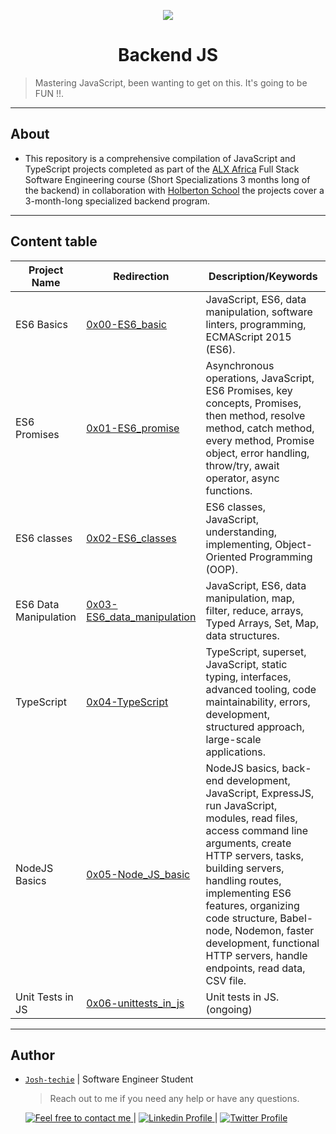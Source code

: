 <p align="center">
<img src ="https://assets.imaginablefutures.com/media/images/ALX_Logo.max-200x150.png">
</p>

<h1 align="center">
	Backend JS
</h1>

> Mastering JavaScript, been wanting to get on this. It's going to be FUN !!.

---

<h2> About </h2>

- This repository is a comprehensive compilation of JavaScript and TypeScript projects completed as part of the [ALX Africa](https://www.alxafrica.com/) Full Stack Software Engineering course (Short Specializations 3 months long of the backend) in collaboration with [Holberton School](https://www.holbertonschool.com/) the projects cover a 3-month-long specialized backend program.

---

<h2> Content table </h2>

| Project Name          | Redirection                                                | Description/Keywords                                                                                                                                                                                                                                                                                                                                          |
| --------------------- | ---------------------------------------------------------- | ------------------------------------------------------------------------------------------------------------------------------------------------------------------------------------------------------------------------------------------------------------------------------------------------------------------------------------------------------------- |
| ES6 Basics            | [0x00-ES6_basic](./0x00-ES6_basic)                         | JavaScript, ES6, data manipulation, software linters, programming, ECMAScript 2015 (ES6).                                                                                                                                                                                                                                                                     |
| ES6 Promises          | [0x01-ES6_promise](./0x01-ES6_promise)                     | Asynchronous operations, JavaScript, ES6 Promises, key concepts, Promises, then method, resolve method, catch method, every method, Promise object, error handling, throw/try, await operator, async functions.                                                                                                                                               |
| ES6 classes           | [0x02-ES6_classes](./0x02-ES6_classes)                     | ES6 classes, JavaScript, understanding, implementing, Object-Oriented Programming (OOP).                                                                                                                                                                                                                                                                      |
| ES6 Data Manipulation | [0x03-ES6_data_manipulation](./0x03-ES6_data_manipulation) | JavaScript, ES6, data manipulation, map, filter, reduce, arrays, Typed Arrays, Set, Map, data structures.                                                                                                                                                                                                                                                     |
| TypeScript            | [0x04-TypeScript](./0x04-TypeScript)                       | TypeScript, superset, JavaScript, static typing, interfaces, advanced tooling, code maintainability, errors, development, structured approach, large-scale applications.                                                                                                                                                                                      |
| NodeJS Basics         | [0x05-Node_JS_basic](./0x05-Node_JS_basic)                 | NodeJS basics, back-end development, JavaScript, ExpressJS, run JavaScript, modules, read files, access command line arguments, create HTTP servers, tasks, building servers, handling routes, implementing ES6 features, organizing code structure, Babel-node, Nodemon, faster development, functional HTTP servers, handle endpoints, read data, CSV file. |
| Unit Tests in JS      | [0x06-unittests_in_js](./0x06-unittests_in_js)             | Unit tests in JS. (ongoing)                                                                                                                                                                                                                                                                                                                                   |

---

<h2> Author </h2>

- [`Josh-techie`](https://github.com/Josh-techie) | Software Engineer Student

  > Reach out to me if you need any help or have any questions.

  <a href="mailto:youssef.abouyahia@e-polytechnique.ma">
  	<img alt="Feel free to contact me" src="https://img.shields.io/badge/-Ask_me_anything-blue?style=flat&logo=Gmail&logoColor=white&link=mailto:youssef.abouyahia@e-polytechnique.ma&color=3d85c6" />
  </a>
  <span> | </span>
    <a href="https://www.linkedin.com/in/youssef-abouyahia/">
        <img alt="Linkedin Profile" src="https://img.shields.io/badge/-Linkedin-0072b1?style=flat&logo=Linkedin&logoColor=white&link=https://www.linkedin.com/in/youssef-abouyahia/" />
    </a>
    <span> | </span>
    <a href="https://twitter.com/JoesephAb">
        <img alt="Twitter Profile" src="https://img.shields.io/badge/-Twitter-0072b1?style=flat&logo=Twitter&logoColor=white&link=https://twitter.com/JoesephAb&color=1DA1F2" />
    </a>
